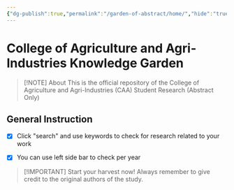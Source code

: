 ```yaml
---
{"dg-publish":true,"permalink":"/garden-of-abstract/home/","hide":"true","tags":["gardenEntry"],"created":"2024-05-22T15:15:08.971+08:00"}
---
```


# College of Agriculture and Agri-Industries Knowledge Garden

> [!NOTE] About
>This is the official repository of the College of Agriculture and Agri-Industries (CAA) Student Research (Abstract Only)
## General Instruction
- [x] Click "search" and use keywords to  check for research related to your work
- [x] You can use left side bar to check per year


> [!IMPORTANT] Start your harvest now!
> Always remember to give credit to the original authors of the study.
